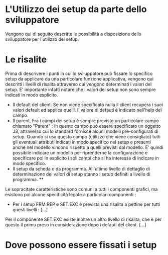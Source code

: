 # L'Utilizzo dei setup da parte dello sviluppatore

Vengono qui di seguito descritte le possibilità a disposizione dello sviluppatore per l'utilizzo dei setup.

# Le risalite
Prima di descrivere i punti in cui lo sviluppatore può fissare lo specifico setup da applicare da una particolare funzione applicativa, vengono qui descritti i livelli di risalita attraverso cui vengono determinati i valori del setup. E' importante infatti notare che i valori dei setup non sono sempre indicati in modo esplicito.

* Il default del client. Se non viene specificato nulla il client recupera i suoi valori default ed applica quelli. Il valore di defautl è indicato nell'help del campo.
* Il parent. Fra i campi dei setup è sempre previsto un particolare campo chiamato "Parent" :  in questo campo può essere specificato un oggetto J3, attraverso cui lo standard fornisce alcuni modelli pre-configurati di setup. Quando si usa questo campo (utilizzo che viene consigliato) tutti gli eventuali attributi indicati in modo specifico nel setup e presenti anche nel modello vincono rispetto a quelli previsti dal modello. E' quindi possibile indicare un modello per riprenderne la configurazione e specificare poi in esplicito i soli campi che si ha interesse di indicare in modo specifico.
* Il setup da scheda o da programma. All'ultimo livello di dettaglio di determinazione dei valori di setup stanno i setup definiti a livello di programma.
**





Le sopracitate caratteristiche sono comuni a tutti i componenti grafici, ma esistono poi alcune specificità legate a particolari componenti : 
* Per i setup FRM.REP e SET.EXC è prevista una risalita a pettine per tutti questi livelli :  [...]


Per il componente SET.EXC esiste inoltre un altro livello di risalita, che è per questo il primo preso in considerazione dopo i defautl del client.
[...]


# Dove possono essere fissati i setup



